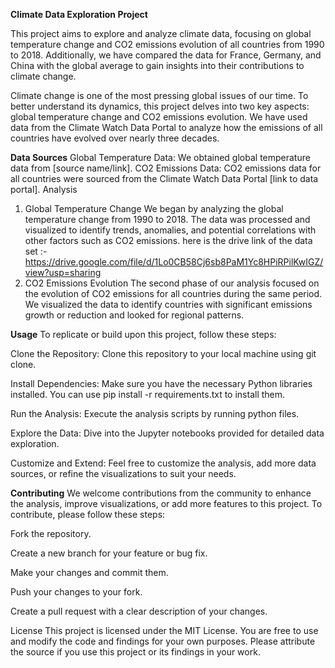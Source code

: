 **Climate Data Exploration Project**

This project aims to explore and analyze climate data, focusing on global temperature change and CO2 emissions evolution of all countries from 1990 to 2018. Additionally, we have compared the data for France, Germany, and China with the global average to gain insights into their contributions to climate change.

Climate change is one of the most pressing global issues of our time. To better understand its dynamics, this project delves into two key aspects: global temperature change and CO2 emissions evolution. We have used data from the Climate Watch Data Portal to analyze how the emissions of all countries have evolved over nearly three decades.

**Data Sources**
Global Temperature Data: We obtained global temperature data from [source name/link].
CO2 Emissions Data: CO2 emissions data for all countries were sourced from the Climate Watch Data Portal [link to data portal].
Analysis
1. Global Temperature Change
We began by analyzing the global temperature change from 1990 to 2018. The data was processed and visualized to identify trends, anomalies, and potential correlations with other factors such as CO2 emissions.
here is the drive link of the data set :- https://drive.google.com/file/d/1Lo0CB58Cj6sb8PaM1Yc8HPiRPilKwIGZ/view?usp=sharing
2. CO2 Emissions Evolution
The second phase of our analysis focused on the evolution of CO2 emissions for all countries during the same period. We visualized the data to identify countries with significant emissions growth or reduction and looked for regional patterns.

**Usage**
To replicate or build upon this project, follow these steps:

Clone the Repository: Clone this repository to your local machine using git clone.

Install Dependencies: Make sure you have the necessary Python libraries installed. You can use pip install -r requirements.txt to install them.

Run the Analysis: Execute the analysis scripts by running python files.

Explore the Data: Dive into the Jupyter notebooks provided for detailed data exploration.

Customize and Extend: Feel free to customize the analysis, add more data sources, or refine the visualizations to suit your needs.

**Contributing**
We welcome contributions from the community to enhance the analysis, improve visualizations, or add more features to this project. To contribute, please follow these steps:

Fork the repository.

Create a new branch for your feature or bug fix.

Make your changes and commit them.

Push your changes to your fork.

Create a pull request with a clear description of your changes.

License
This project is licensed under the MIT License. You are free to use and modify the code and findings for your own purposes. Please attribute the source if you use this project or its findings in your work.
